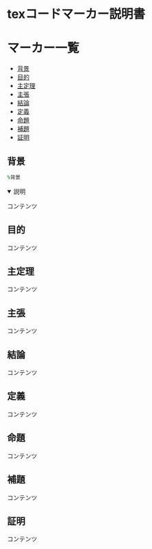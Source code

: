 # texコードマーカー説明書

# マーカー一覧

* [背景](#background)
* [目的](#purpose)
* [主定理](#theorem)
* [主張](#claim)
* [結論](#conclusion)
* [定義](#definition)
* [命題](#problem)
* [補題](#heading)
* [証明](#proof)

<a id="background"></a>
<h2>背景</h2>

```rb
%背景
```

<details open><summary>説明</summary>

コンテンツ

</details>

<a id="purpose"></a>
<h2>目的</h2>
コンテンツ

<a id="theorem"></a>
<h2>主定理</h2>
コンテンツ

<a id="claim"></a>
<h2>主張</h2>
コンテンツ

<a id="conclusion"></a>
<h2>結論</h2>
コンテンツ

<a id="definition"></a>
<h2>定義</h2>
コンテンツ

<a id="problem"></a>
<h2>命題</h2>
コンテンツ

<a id="heading"></a>
<h2>補題</h2>
コンテンツ

<a id="proof"></a>
<h2>証明</h2>
コンテンツ
